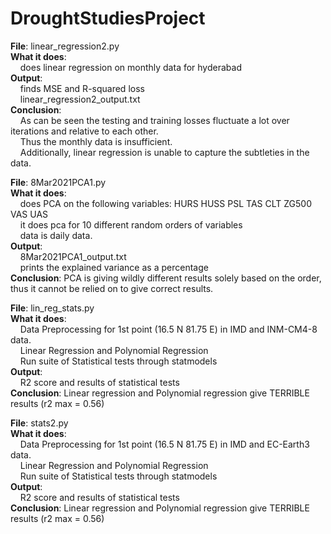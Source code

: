# DroughtStudiesProject

**File**: linear_regression2.py<br/>
**What it does**: <br/>
&nbsp;&nbsp;&nbsp;&nbsp;does linear regression on monthly data for hyderabad<br/>
**Output**: <br/>
&nbsp;&nbsp;&nbsp;&nbsp;finds MSE and R-squared loss<br/>
&nbsp;&nbsp;&nbsp;&nbsp;linear_regression2_output.txt<br/>
**Conclusion**:<br/>
&nbsp;&nbsp;&nbsp;&nbsp;As can be seen the testing and training losses fluctuate a lot over iterations and relative to each other.<br/>
&nbsp;&nbsp;&nbsp;&nbsp;Thus the monthly data is insufficient.<br/>
&nbsp;&nbsp;&nbsp;&nbsp;Additionally, linear regression is unable to capture the subtleties in the data.<br/>


**File**: 8Mar2021PCA1.py<br/>
**What it does**: <br/>
&nbsp;&nbsp;&nbsp;&nbsp;does PCA on the following variables: HURS HUSS PSL TAS CLT ZG500 VAS UAS<br/>
&nbsp;&nbsp;&nbsp;&nbsp;it does pca for 10 different random orders of variables<br/>
&nbsp;&nbsp;&nbsp;&nbsp;data is daily data.<br/>
**Output**: <br/>
&nbsp;&nbsp;&nbsp;&nbsp;8Mar2021PCA1_output.txt<br/>
&nbsp;&nbsp;&nbsp;&nbsp;prints the explained variance as a percentage<br/>
**Conclusion**: PCA is giving wildly different results solely based on the order, thus it cannot be relied on to give correct results.<br/>


**File**: lin_reg_stats.py<br/>
**What it does**: <br/>
&nbsp;&nbsp;&nbsp;&nbsp;Data Preprocessing for 1st point (16.5 N 81.75 E) in IMD and INM-CM4-8 data.<br/>
&nbsp;&nbsp;&nbsp;&nbsp;Linear Regression and Polynomial Regression<br/>
&nbsp;&nbsp;&nbsp;&nbsp;Run suite of Statistical tests through statmodels<br/>
**Output**: <br/>
&nbsp;&nbsp;&nbsp;&nbsp;R2 score and results of statistical tests<br/>
**Conclusion**: Linear regression and Polynomial regression give TERRIBLE results (r2 max = 0.56)<br/>


**File**: stats2.py<br/>
**What it does**: <br/>
&nbsp;&nbsp;&nbsp;&nbsp;Data Preprocessing for 1st point (16.5 N 81.75 E) in IMD and EC-Earth3 data.<br/>
&nbsp;&nbsp;&nbsp;&nbsp;Linear Regression and Polynomial Regression<br/>
&nbsp;&nbsp;&nbsp;&nbsp;Run suite of Statistical tests through statmodels<br/>
**Output**: <br/>
&nbsp;&nbsp;&nbsp;&nbsp;R2 score and results of statistical tests<br/>
**Conclusion**: Linear regression and Polynomial regression give TERRIBLE results (r2 max = 0.56)<br/>
